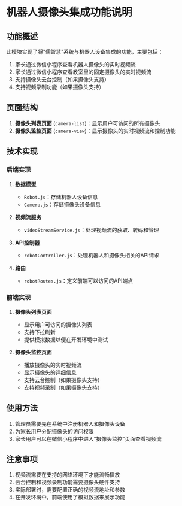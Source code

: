 # 机器人摄像头集成功能说明

## 功能概述

此模块实现了将"儒智慧"系统与机器人设备集成的功能，主要包括：

1. 家长通过微信小程序查看机器人摄像头的实时视频流
2. 家长通过微信小程序查看教室里的固定摄像头的实时视频流
3. 支持摄像头云台控制（如果摄像头支持）
4. 支持视频录制功能（如果摄像头支持）

## 页面结构

1. **摄像头列表页面** (`camera-list`)：显示用户可访问的所有摄像头
2. **摄像头监控页面** (`camera-view`)：显示摄像头的实时视频流和控制功能

## 技术实现

### 后端实现

1. **数据模型**
   - `Robot.js`：存储机器人设备信息
   - `Camera.js`：存储摄像头设备信息

2. **视频流服务**
   - `videoStreamService.js`：处理视频流的获取、转码和管理

3. **API控制器**
   - `robotController.js`：处理机器人和摄像头相关的API请求

4. **路由**
   - `robotRoutes.js`：定义前端可以访问的API端点

### 前端实现

1. **摄像头列表页面**
   - 显示用户可访问的摄像头列表
   - 支持下拉刷新
   - 提供模拟数据以便在开发环境中测试

2. **摄像头监控页面**
   - 播放摄像头的实时视频流
   - 显示摄像头的详细信息
   - 支持云台控制（如果摄像头支持）
   - 支持视频录制（如果摄像头支持）

## 使用方法

1. 管理员需要先在系统中注册机器人和摄像头设备
2. 为家长用户分配摄像头的访问权限
3. 家长用户可以在微信小程序中进入"摄像头监控"页面查看视频流

## 注意事项

1. 视频流需要在支持的网络环境下才能流畅播放
2. 云台控制和视频录制功能需要摄像头硬件支持
3. 实际部署时，需要配置正确的视频流地址和参数
4. 在开发环境中，前端使用了模拟数据来展示功能